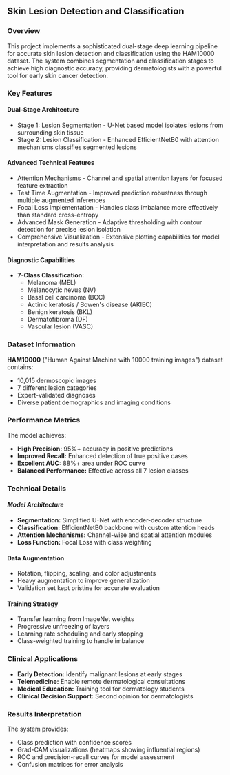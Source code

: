## Skin Lesion Detection and Classification

### **Overview**
This project implements a sophisticated dual-stage deep learning pipeline for accurate skin lesion detection and classification using the HAM10000 dataset. The system combines segmentation and classification stages to achieve high diagnostic accuracy, providing dermatologists with a powerful tool for early skin cancer detection.

### Key Features

#### **Dual-Stage Architecture**
- Stage 1: Lesion Segmentation - U-Net based model isolates lesions from surrounding skin tissue
- Stage 2: Lesion Classification - Enhanced EfficientNetB0 with attention mechanisms classifies segmented lesions

#### **Advanced Technical Features**
- Attention Mechanisms - Channel and spatial attention layers for focused feature extraction
- Test Time Augmentation - Improved prediction robustness through multiple augmented inferences
- Focal Loss Implementation - Handles class imbalance more effectively than standard cross-entropy
- Advanced Mask Generation - Adaptive thresholding with contour detection for precise lesion isolation
- Comprehensive Visualization - Extensive plotting capabilities for model interpretation and results analysis

#### **Diagnostic Capabilities**
- **7-Class Classification:**
   - Melanoma (MEL)
   - Melanocytic nevus (NV)
   - Basal cell carcinoma (BCC)
   - Actinic keratosis / Bowen's disease (AKIEC)
   - Benign keratosis (BKL)
   - Dermatofibroma (DF)
   - Vascular lesion (VASC)

### Dataset Information
**HAM10000** ("Human Against Machine with 10000 training images") dataset contains:

- 10,015 dermoscopic images
- 7 different lesion categories
- Expert-validated diagnoses
- Diverse patient demographics and imaging conditions

### Performance Metrics
The model achieves:
- **High Precision:** 95%+ accuracy in positive predictions
- **Improved Recall:** Enhanced detection of true positive cases
- **Excellent AUC:** 88%+ area under ROC curve
- **Balanced Performance:** Effective across all 7 lesion classes

### Technical Details
#### ***Model Architecture*** 
- **Segmentation:** Simplified U-Net with encoder-decoder structure
- **Classification:** EfficientNetB0 backbone with custom attention heads
- **Attention Mechanisms:** Channel-wise and spatial attention modules
- **Loss Function:** Focal Loss with class weighting

#### Data Augmentation
- Rotation, flipping, scaling, and color adjustments
- Heavy augmentation to improve generalization
- Validation set kept pristine for accurate evaluation

#### Training Strategy
- Transfer learning from ImageNet weights
- Progressive unfreezing of layers
- Learning rate scheduling and early stopping
- Class-weighted training to handle imbalance


### Clinical Applications
- **Early Detection:** Identify malignant lesions at early stages
- **Telemedicine:** Enable remote dermatological consultations
- **Medical Education:** Training tool for dermatology students
- **Clinical Decision Support:** Second opinion for dermatologists


### Results Interpretation
The system provides:
- Class prediction with confidence scores
- Grad-CAM visualizations (heatmaps showing influential regions)
- ROC and precision-recall curves for model assessment
- Confusion matrices for error analysis